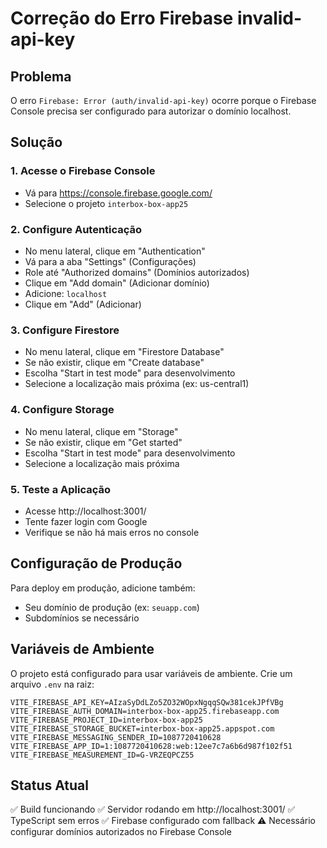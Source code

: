 # Correção do Erro Firebase invalid-api-key

## Problema
O erro `Firebase: Error (auth/invalid-api-key)` ocorre porque o Firebase Console precisa ser configurado para autorizar o domínio localhost.

## Solução

### 1. Acesse o Firebase Console
- Vá para https://console.firebase.google.com/
- Selecione o projeto `interbox-box-app25`

### 2. Configure Autenticação
- No menu lateral, clique em "Authentication"
- Vá para a aba "Settings" (Configurações)
- Role até "Authorized domains" (Domínios autorizados)
- Clique em "Add domain" (Adicionar domínio)
- Adicione: `localhost`
- Clique em "Add" (Adicionar)

### 3. Configure Firestore
- No menu lateral, clique em "Firestore Database"
- Se não existir, clique em "Create database"
- Escolha "Start in test mode" para desenvolvimento
- Selecione a localização mais próxima (ex: us-central1)

### 4. Configure Storage
- No menu lateral, clique em "Storage"
- Se não existir, clique em "Get started"
- Escolha "Start in test mode" para desenvolvimento
- Selecione a localização mais próxima

### 5. Teste a Aplicação
- Acesse http://localhost:3001/
- Tente fazer login com Google
- Verifique se não há mais erros no console

## Configuração de Produção

Para deploy em produção, adicione também:
- Seu domínio de produção (ex: `seuapp.com`)
- Subdomínios se necessário

## Variáveis de Ambiente

O projeto está configurado para usar variáveis de ambiente. Crie um arquivo `.env` na raiz:

```env
VITE_FIREBASE_API_KEY=AIzaSyDdLZo5ZO32WOpxNgqqSQw381cekJPfVBg
VITE_FIREBASE_AUTH_DOMAIN=interbox-box-app25.firebaseapp.com
VITE_FIREBASE_PROJECT_ID=interbox-box-app25
VITE_FIREBASE_STORAGE_BUCKET=interbox-box-app25.appspot.com
VITE_FIREBASE_MESSAGING_SENDER_ID=1087720410628
VITE_FIREBASE_APP_ID=1:1087720410628:web:12ee7c7a6b6d987f102f51
VITE_FIREBASE_MEASUREMENT_ID=G-VRZEQPCZ55
```

## Status Atual
✅ Build funcionando
✅ Servidor rodando em http://localhost:3001/
✅ TypeScript sem erros
✅ Firebase configurado com fallback
⚠️ Necessário configurar domínios autorizados no Firebase Console 